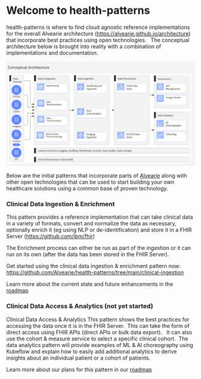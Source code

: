 # Welcome to health-patterns

health-patterns is where to find cloud agnostic reference implementations for the overall Alvearie architecture (https://alvearie.github.io/architecture) that incorporate best practices using open technologies.  
The conceptual architecture below is brought into reality with a combination of implementations and documentation.  

![AlvearieConceptualArchitecture](images/AlvearieConceptualArchitecture.png)

Below are the initial patterns that incorporate parts of [Alvearie](https://alvearie.github.io/) along with other open technologies that can be used to start building your own healthcare solutions using a common base of proven technology.

### Clinical Data Ingestion & Enrichment
This pattern provides a reference implementation that can take clinical data in a variety of formats, convert and normalize the data as necessary, optionally enrich it (eg using NLP or de-identification) and store it in a FHIR Server (https://github.com/ibm/fhir)

The Enrichment process can either be run as part of the ingestion or it can run on its own (after the data has been stored in the FHIR Server).

Get started using the clinical data ingestion & enrichment pattern now: https://github.com/Alvearie/health-patterns/tree/main/clinical-ingestion

Learn more about the current state and future enhancements in the [roadmap](roadmap.md)


### Clinical Data Access & Analytics (not yet started)
Clinical Data Access & Analytics
This pattern shows the best practices for accessing the data once it is in the FHIR Server.  This can take the form of direct access using FHIR APIs (direct APIs or bulk data export).   It can also use the cohort & measure service to select a specific clinical cohort.  The data analytics pattern will provide examples of ML & AI choreography using Kubeflow and explain how to easily add additional analytics to derive insights about an individual patient or a cohort of patients.

Learn more about our plans for this pattern in our [roadmap](roadmap.md)


